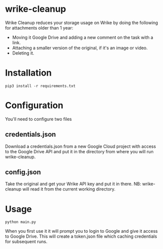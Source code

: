 # wrike-cleanup

Wrike Cleanup reduces your storage usage on Wrike by doing the following for attachments older than 1 year:

- Moving it Google Drive and adding a new comment on the task with a link. 
- Attaching a smaller version of the original, if it's an image or video.
- Deleting it.

# Installation

```pip3 install -r requirements.txt```

# Configuration

You'll need to configure two files

## credentials.json

Download a credentials.json from a new Google Cloud project with access to the Google Drive API and put it in the directory
from where you will run wrike-cleanup.

## config.json

Take the original and get your Wrike API key and put it in there. NB: wrike-cleanup will read it from the current working directory.

# Usage

```
python main.py
```

When you first use it it will prompt you to login to Google and give it access to Google Drive.
This will create a token.json file which caching credentials for subsequent runs.


